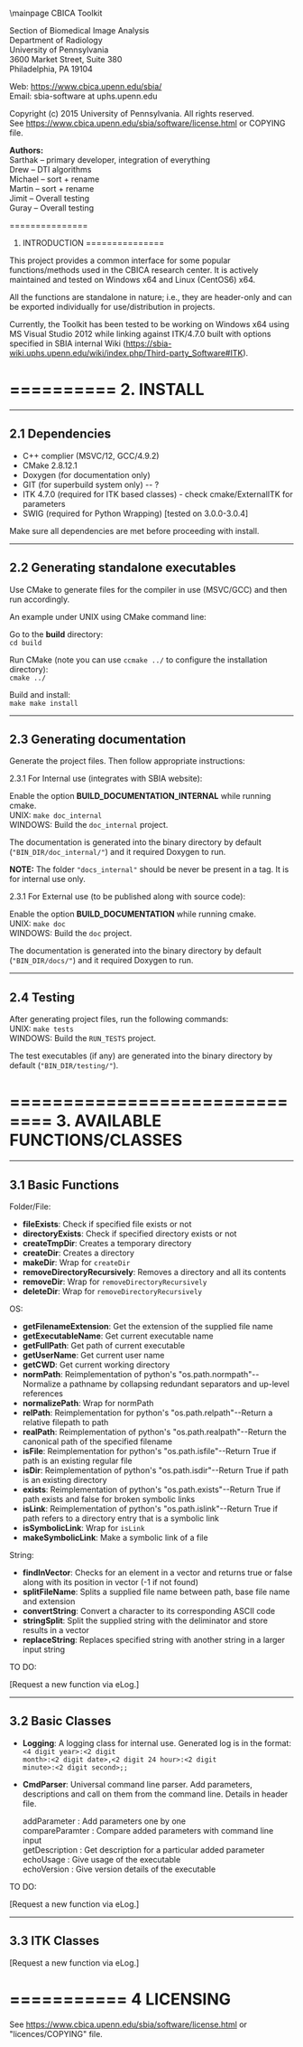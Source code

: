 \mainpage CBICA Toolkit

  Section of Biomedical Image Analysis <br>
  Department of Radiology <br>
  University of Pennsylvania <br>
  3600 Market Street, Suite 380 <br>
  Philadelphia, PA 19104 <br>

  Web:   https://www.cbica.upenn.edu/sbia/ <br>
  Email: sbia-software at uphs.upenn.edu

  Copyright (c) 2015 University of Pennsylvania. All rights reserved. <br>
  See https://www.cbica.upenn.edu/sbia/software/license.html or COPYING file.

<b> Authors: </b><br>
  Sarthak – primary developer, integration of everything <br>
	Drew    – DTI algorithms <br>
	Michael – sort + rename <br>
	Martin  – sort + rename <br>
	Jimit   – Overall testing <br>
	Guray   – Overall testing <br>


===============
1. INTRODUCTION
===============

This project provides a common interface for some popular functions/methods used in the CBICA research center. It is actively maintained and tested on
Windows x64 and Linux (CentOS6) x64. 

All the functions are standalone in nature; i.e., they are header-only and can be exported individually for use/distribution in projects.

Currently, the Toolkit has been tested to be working on Windows x64 using MS Visual Studio 2012 while linking against ITK/4.7.0 built with options
specified in SBIA internal Wiki (https://sbia-wiki.uphs.upenn.edu/wiki/index.php/Third-party_Software#ITK).


==========
2. INSTALL    
==========

----------------
2.1 Dependencies
----------------

- C++ complier (MSVC/12, GCC/4.9.2)
- CMake 2.8.12.1
- Doxygen (for documentation only)
- GIT (for superbuild system only) -- ?
- ITK 4.7.0 (required for ITK based classes) - check cmake/ExternalITK for parameters
- SWIG (required for Python Wrapping) [tested on 3.0.0-3.0.4]

Make sure all dependencies are met before proceeding with install.

-------------------------------------
2.2 Generating standalone executables
-------------------------------------

Use CMake to generate files for the compiler in use (MSVC/GCC) and then run accordingly.

An example under UNIX using CMake command line:

Go to the <b>build</b> directory:<br>
<code>cd build</code>

Run CMake (note you can use <code>ccmake ../</code> to configure the installation directory):<br>
<code>cmake ../</code>

Build and install:<br>
<code>make 
make install</code>

----------------------------
2.3 Generating documentation
----------------------------

Generate the project files. Then follow appropriate instructions:

2.3.1 For Internal use (integrates with SBIA website):

Enable the option <b>BUILD_DOCUMENTATION_INTERNAL</b> while running cmake.<br>
UNIX: <code>make doc_internal</code><br>
WINDOWS: Build the <code>doc_internal</code> project.

The documentation is generated into the binary directory by default (<code>"BIN_DIR/doc_internal/"</code>) and it required Doxygen to run.

<b>NOTE:</b> The folder <code>"docs_internal"</code> should be never be present in a tag. It is for internal use only.

2.3.1 For External use (to be published along with source code):

Enable the option <b>BUILD_DOCUMENTATION</b> while running cmake.<br>
UNIX: <code>make doc</code><br>
WINDOWS: Build the <code>doc</code> project.

The documentation is generated into the binary directory by default (<code>"BIN_DIR/docs/"</code>) and it required Doxygen to run.

-----------
2.4 Testing
-----------

After generating project files, run the following commands:<br>
UNIX: <code>make tests</code><br>
WINDOWS: Build the <code>RUN_TESTS</code> project.

The test executables (if any) are generated into the binary directory by default (<code>"BIN_DIR/testing/"</code>).


==============================
3. AVAILABLE FUNCTIONS/CLASSES    
==============================

-------------------
3.1 Basic Functions
-------------------

Folder/File:

- <b>fileExists</b>: Check if specified file exists or not
- <b>directoryExists</b>: Check if specified directory exists or not
- <b>createTmpDir</b>: Creates a temporary directory
- <b>createDir</b>: Creates a directory
- <b>makeDir</b>: Wrap for <code>createDir</code>
- <b>removeDirectoryRecursively</b>: Removes a directory and all its contents
- <b>removeDir</b>: Wrap for <code>removeDirectoryRecursively</code>
- <b>deleteDir</b>: Wrap for <code>removeDirectoryRecursively</code>

OS:

- <b>getFilenameExtension</b>: Get the extension of the supplied file name
- <b>getExecutableName</b>: Get current executable name
- <b>getFullPath</b>: Get path of current executable
- <b>getUserName</b>: Get current user name
- <b>getCWD</b>: Get current working directory
- <b>normPath</b>: Reimplementation of python's "os.path.normpath"--Normalize a pathname by collapsing redundant separators and up-level references
- <b>normalizePath</b>: Wrap for normPath
- <b>relPath</b>: Reimplementation for python's "os.path.relpath"--Return a relative filepath to path
- <b>realPath</b>: Reimplementation of python's "os.path.realpath"--Return the canonical path of the specified filename
- <b>isFile</b>: Reimplementation for python's "os.path.isfile"--Return True if path is an existing regular file
- <b>isDir</b>: Reimplementation of python's "os.path.isdir"--Return True if path is an existing directory
- <b>exists</b>: Reimplementation of python's "os.path.exists"--Return True if path exists and false for broken symbolic links
- <b>isLink</b>: Reimplementation of python's "os.path.islink"--Return True if path refers to a directory entry that is a symbolic link
- <b>isSymbolicLink</b>: Wrap for <code>isLink</code>
- <b>makeSymbolicLink</b>: Make a symbolic link of a file

String:

- <b>findInVector</b>: Checks for an element in a vector and returns true or false along with its position in vector (-1 if not found)
- <b>splitFileName</b>: Splits a supplied file name between path, base file name and extension
- <b>convertString</b>: Convert a character to its corresponding ASCII code
- <b>stringSplit</b>: Split the supplied string with the deliminator and store results in a vector
- <b>replaceString</b>: Replaces specified string with another string in a larger input string

TO DO:


[Request a new function via eLog.]

-------------------
3.2 Basic Classes
-------------------

- <b>Logging</b>: A logging class for internal use. Generated log is in the format: <br>
<CODE><4 digit year>:<2 digit month>:<2 digit date>,<2 digit 24 hour>:<2 digit minute>:<2 digit second>;<exe name>;<user name></CODE>

- <b>CmdParser</b>: Universal command line parser. Add parameters, descriptions and call on them from the command line. Details in header file.

	addParameter		: Add parameters one by one<br>
	compareParamter	: Compare added parameters with command line input<br>
	getDescription	: Get description for a particular added parameter<br>
	echoUsage			  : Give usage of the executable<br>
	echoVersion			: Give version details of the executable<br>

TO DO:


[Request a new function via eLog.]

-----------------
3.3 ITK Classes
-----------------



[Request a new function via eLog.]

===========
4 LICENSING
===========

  See https://www.cbica.upenn.edu/sbia/software/license.html or "licences/COPYING" file.